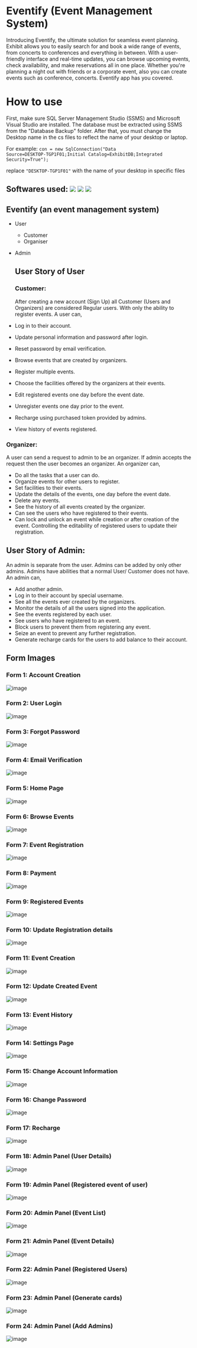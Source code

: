 # Eventify (Event Management System)
Introducing Eventify, the ultimate solution for seamless event planning. Exhibit allows you to easily search for and book a wide range of events, from concerts to conferences and everything in between. With a user-friendly interface and real-time updates, you can browse upcoming events, check availability, and make reservations all in one place. Whether you're planning a night out with friends or a corporate event, also you can create events such as conference, concerts. Eventify app has you covered.

# How to use
First, make sure SQL Server Management Studio (SSMS) and Microsoft Visual Studio are installed. The database must be extracted using SSMS from the "Database Backup" folder. After that, you must change the Desktop name in the cs files to reflect the name of your desktop or laptop. 

For example: 
<code>con = new SqlConnection("Data Source=DESKTOP-TGP1F01;Initial Catalog=ExhibitDB;Integrated Security=True");</code>

replace <code>"DESKTOP-TGP1F01"</code> with the name of your desktop in specific files

## Softwares used: <img src="https://img.shields.io/badge/Microsoft_SQL_Server-CC2927?style=for-the-badge&logo=microsoft-sql-server&logoColor=white"> <img src="https://img.shields.io/badge/Visual_Studio-5C2D91?style=for-the-badge&logo=visual%20studio&logoColor=white"> <img src="https://img.shields.io/badge/Adobe%20Photoshop-31A8FF?style=for-the-badge&logo=Adobe%20Photoshop&logoColor=black">

## Eventify (an event management system)
- User
   - Customer
   - Organiser
- Admin

  ## User Story of User

  ### Customer:
  After creating a new account (Sign Up) all Customer (Users and Organizers) are considered Regular users. With only the ability to register events.
A user can,

- Log in to their account.
- Update personal information and password after login.
- Reset password by email verification.
-	Browse events that are created by organizers.
-	Register multiple events.
-	Choose the facilities offered by the organizers at their events.
-	Edit registered events one day before the event date.
-	Unregister events one day prior to the event.
-	Recharge using purchased token provided by admins.
-	View history of events registered.

  ### Organizer:
A user can send a request to admin to be an organizer. If admin accepts the request 
then the user becomes an organizer.
An organizer can,
- Do all the tasks that a user can do.
-	Organize events for other users to register.
-	Set facilities to their events.
-	Update the details of the events, one day before the event date.
-	Delete any events.
-	See the history of all events created by the organizer.
-	Can see the users who have registered to their events.
-	Can lock and unlock an event while creation or after creation of the event. Controlling the
editability of registered users to update their registration.

## User Story of Admin:
An admin is separate from the user. Admins can be added by only other admins. Admins have abilities that a normal User/ Customer does not have.
An admin can,
-	Add another admin.
-	Log in to their account by special username.
-	See all the events ever created by the organizers.
-	Monitor the details of all the users signed into the application.
-	See the events registered by each user.
-	See users who have registered to an event.
-	Block users to prevent them from registering any event.
-	Seize an event to prevent any further registration.
-	Generate recharge cards for the users to add balance to their account.

## Form Images
### Form 1: Account Creation
  ![image](https://github.com/user-attachments/assets/f7362f39-27aa-42e2-881c-6ded53579f28)

### Form 2: User Login
  ![image](https://github.com/user-attachments/assets/8d087e11-0513-4a6d-9379-2b23662f2ebd)

  ### Form 3: Forgot Password
  ![image](https://github.com/user-attachments/assets/9f8f0dc9-884b-4de6-a6d9-a20fdaf9225f)

  ### Form 4: Email Verification
  ![image](https://github.com/user-attachments/assets/fc52109e-877f-4e7d-a47c-7641ea50185b)

  ### Form 5: Home Page
  ![image](https://github.com/user-attachments/assets/c717b33b-7f38-4612-8f05-d719acf854d6)

  ### Form 6: Browse Events
  ![image](https://github.com/user-attachments/assets/d4a37667-2137-475f-8f3e-423bb93cb1f0)

  ### Form 7: Event Registration
  ![image](https://github.com/user-attachments/assets/a5b70d62-f3d0-483d-830b-be12ba7dccd9)

 ### Form 8: Payment
 ![image](https://github.com/user-attachments/assets/d874a1bd-078f-40ee-b84b-b4eb0936bad9)

 ### Form 9: Registered Events
 ![image](https://github.com/user-attachments/assets/072205e2-a0ef-4e3a-aa76-1d4fe7773577)

 ### Form 10: Update Registration details
 ![image](https://github.com/user-attachments/assets/3e42867f-995d-49df-9c03-5f0cb2752781)

 ### Form 11: Event Creation
 ![image](https://github.com/user-attachments/assets/bf1f6e54-2fde-4dfa-b2c2-d6c0ecb071f9)

 ### Form 12: Update Created Event
 ![image](https://github.com/user-attachments/assets/4dc8acf9-8b12-48e5-86f7-38d6d264513c)

 ### Form 13: Event History
 ![image](https://github.com/user-attachments/assets/ab74a8ca-9e40-4247-b7e9-be656c6f9034)

 ### Form 14: Settings Page
 ![image](https://github.com/user-attachments/assets/847a2ff7-aeb0-4d55-8a73-8fc49b2f84b8)

 ### Form 15: Change Account Information
 ![image](https://github.com/user-attachments/assets/e098b32c-815e-4458-a8d8-dcbc144353b7)

 ### Form 16: Change Password
 ![image](https://github.com/user-attachments/assets/aa485af0-64c3-4126-b74e-12f3173e025f)

 ### Form 17: Recharge
 ![image](https://github.com/user-attachments/assets/9ab887c3-9b09-4563-9358-721238c9ae7d)

### Form 18: Admin Panel (User Details)
![image](https://github.com/user-attachments/assets/faf10a4c-45d5-469e-a2f8-f7565c0cbeec)

### Form 19: Admin Panel (Registered event of user)
![image](https://github.com/user-attachments/assets/c0c575b4-bdd8-47d1-b525-424761313949)

### Form 20: Admin Panel (Event List)
![image](https://github.com/user-attachments/assets/b9ded9da-06ef-49cc-a60b-374686add9fd)

### Form 21: Admin Panel (Event Details)
![image](https://github.com/user-attachments/assets/805a0b33-998d-4087-b757-6987a6b7c87b)

### Form 22: Admin Panel (Registered Users)
![image](https://github.com/user-attachments/assets/8fdb6f62-ba11-4b2b-864b-84277d111862)

### Form 23: Admin Panel (Generate cards)
![image](https://github.com/user-attachments/assets/f360a26d-291b-4952-8200-3330e3162e40)

### Form 24: Admin Panel (Add Admins)
![image](https://github.com/user-attachments/assets/e15c9673-ef25-4489-bae1-7dfb6b483b08)

























  
                                 


